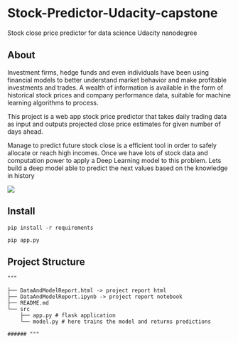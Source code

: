 # Stock-Predictor-Udacity-capstone
Stock close price predictor for data science Udacity nanodegree 



## About

Investment firms, hedge funds and even individuals have been using financial models to better understand market behavior and make profitable investments and trades. A wealth of information is available in the form of historical stock prices and company performance data, suitable for machine learning algorithms to process.

This project is a web app stock price predictor that takes daily trading data as input and outputs projected close price estimates for given number of days ahead.

Manage to predict future stock close is a efficient tool in order to safely allocate or reach high incomes. Once we have lots of stock data and computation power to apply a Deep Learning model to this problem. Lets build a deep model able to predict the next values based on the knowledge in history



![](/home/user/projects/stock-predictor/noGit/Stock-Predictor-Udacity-capstone/SystemExample.png)

## Install 

```
pip install -r requirements
```

```
pip app.py
```



## Project Structure

```
"""

├── DataAndModelReport.html -> project report html
├── DataAndModelReport.ipynb -> project report notebook
├── README.md 
└── src
    ├── app.py # flask application
    └── model.py # here trains the model and returns predictions

###### """
```

